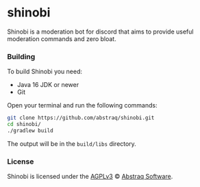 # shinobi
Shinobi is a moderation bot for discord that aims to provide useful moderation commands and zero bloat.


### Building
To build Shinobi you need:
* Java 16 JDK or newer
* Git

Open your terminal and run the following commands:
```sh
git clone https://github.com/abstraq/shinobi.git
cd shinobi/
./gradlew build
```
The output will be in the `build/libs` directory.

### License

Shinobi is licensed under the [AGPLv3](https://github.com/abstraq/shinobi/blob/master/LICENSE) © [Abstraq Software](https://github.com/abstraq).
